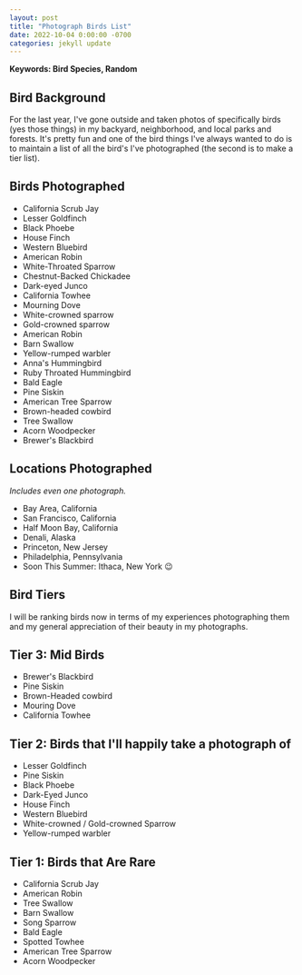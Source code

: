 ```yaml
---
layout: post
title: "Photograph Birds List"
date: 2022-10-04 0:00:00 -0700
categories: jekyll update
---
```


<script src="https://cdn.mathjax.org/mathjax/latest/MathJax.js?config=TeX-AMS-MML_HTMLorMML" type="text/javascript"></script>

**Keywords: Bird Species, Random**

## Bird Background

For the last year, I've gone outside and taken photos of specifically birds (yes those things) in my backyard, neighborhood, and local parks and forests. It's pretty fun and one of the bird things I've always wanted to do is to maintain a list of all the bird's I've photographed (the second is to make a tier list).

## Birds Photographed

- California Scrub Jay
- Lesser Goldfinch
- Black Phoebe
- House Finch
- Western Bluebird
- American Robin
- White-Throated Sparrow
- Chestnut-Backed Chickadee
- Dark-eyed Junco
- California Towhee
- Mourning Dove
- White-crowned sparrow
- Gold-crowned sparrow
- American Robin
- Barn Swallow
- Yellow-rumped warbler
- Anna's Hummingbird
- Ruby Throated Hummingbird
- Bald Eagle
- Pine Siskin
- American Tree Sparrow
- Brown-headed cowbird
- Tree Swallow
- Acorn Woodpecker
- Brewer's Blackbird

## Locations Photographed

_Includes even one photograph._

- Bay Area, California
- San Francisco, California
- Half Moon Bay, California
- Denali, Alaska
- Princeton, New Jersey
- Philadelphia, Pennsylvania
- Soon This Summer: Ithaca, New York 😉

## Bird Tiers

I will be ranking birds now in terms of my experiences photographing them and my general appreciation of their beauty in my photographs.

## Tier 3: Mid Birds

- Brewer's Blackbird
- Pine Siskin
- Brown-Headed cowbird
- Mouring Dove
- California Towhee

## Tier 2: Birds that I'll happily take a photograph of

- Lesser Goldfinch
- Pine Siskin
- Black Phoebe
- Dark-Eyed Junco
- House Finch
- Western Bluebird
- White-crowned / Gold-crowned Sparrow
- Yellow-rumped warbler

## Tier 1: Birds that Are Rare

- California Scrub Jay
- American Robin
- Tree Swallow
- Barn Swallow
- Song Sparrow
- Bald Eagle
- Spotted Towhee
- American Tree Sparrow
- Acorn Woodpecker
